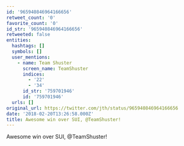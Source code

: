 ```yaml
---
id: '965940846964166656'
retweet_count: '0'
favorite_count: '0'
id_str: '965940846964166656'
retweeted: false
entities:
  hashtags: []
  symbols: []
  user_mentions:
    - name: Team Shuster
      screen_name: TeamShuster
      indices:
        - '22'
        - '34'
      id_str: '759701946'
      id: '759701946'
  urls: []
original_url: https://twitter.com/jth/status/965940846964166656
date: '2018-02-20T13:26:58.000Z'
title: Awesome win over SUI, @TeamShuster!
---
```


Awesome win over SUI, @TeamShuster!